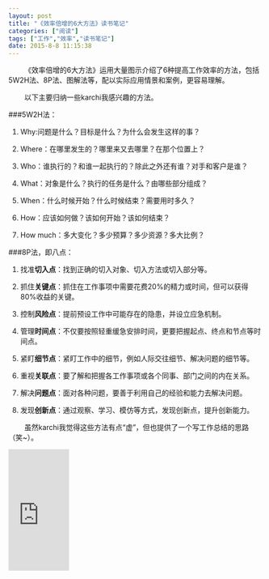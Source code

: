 ```yaml
---
layout: post
title: "《效率倍增的6大方法》读书笔记"
categories: ["阅读"]
tags: ["工作","效率","读书笔记"]
date: 2015-8-8 11:15:38
---
```

&nbsp;&nbsp;&nbsp;&nbsp;&nbsp;&nbsp;&nbsp;&nbsp;《效率倍增的6大方法》运用大量图示介绍了6种提高工作效率的方法，包括5W2H法、8P法、图解法等，配以实际应用情景和案例，更容易理解。

&nbsp;&nbsp;&nbsp;&nbsp;&nbsp;&nbsp;&nbsp;&nbsp;以下主要归纳一些karchi我感兴趣的方法。

###5W2H法：

1. Why:问题是什么？目标是什么？为什么会发生这样的事？

2. Where：在哪里发生的？哪里来又去哪里？在那个位置上？

3. Who：谁执行的？和谁一起执行的？除此之外还有谁？对手和客户是谁？

4. What：对象是什么？执行的任务是什么？由哪些部分组成？

5. When：什么时候开始？什么时候结束？需要用时多久？

6. How：应该如何做？该如何开始？该如何结束？

7. How much：多大变化？多少预算？多少资源？多大比例？

###8P法，即八点：

1. 找准**切入点**：找到正确的切入对象、切入方法或切入部分等。

2. 抓住**关键点**：抓住在工作事项中需要花费20%的精力或时间，但可以获得80%收益的关键。

3. 控制**风险点**：提前预设工作中可能存在的隐患，并设立应急机制。

4. 管理**时间点**：不仅要按照轻重缓急安排时间，更要把握起点、终点和节点等时间点。

5. 紧盯**细节点**：紧盯工作中的细节，例如人际交往细节、解决问题的细节等。

6. 重视**关联点**：要了解和把握各工作事项或各个同事、部门之间的内在关系。

7. 解决**问题点**：面对各种问题，要善于利用自己的经验和能力去解决问题。

8. 发现**创新点**：通过观察、学习、模仿等方式，发现创新点，提升创新能力。

&nbsp;&nbsp;&nbsp;&nbsp;&nbsp;&nbsp;&nbsp;&nbsp;虽然karchi我觉得这些方法有点“虚”，但也提供了一个写工作总结的思路（笑~）。

<iframe src="http://rcm-cn.amazon-adsystem.com/e/cm?t=ruicao987-23&o=28&p=8&l=as1&asins=B00S0X75KC&ref=tf_til&fc1=000000&IS2=1&lt1=_blank&m=amazon&lc1=0000FF&bc1=FFFFFF&bg1=FFFFFF&f=ifr" style="width:120px;height:240px;" scrolling="no" marginwidth="0" marginheight="0" frameborder="0"></iframe>
